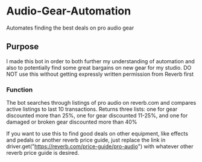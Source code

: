 # Audio-Gear-Automation
Automates finding the best deals on pro audio gear

## Purpose
I made this bot in order to both further my understanding of automation and also to potentially find some great bargains on new gear for my studio.  DO NOT use this without getting expressly written permission from Reverb first

### Function
The bot searches through listings of pro audio on reverb.com and compares active listings to last 10 transactions.  Returns three lists: one for gear discounted more than 25%, one for gear discounted 11-25%, and one for damaged or broken gear discounted more than 40%

If you want to use this to find good deals on other equipment, like effects and pedals or another reverb price guide, just replace the link in driver.get("https://reverb.com/price-guide/pro-audio") with whatever other reverb price guide is desired.  
